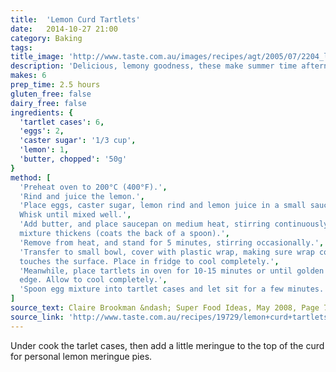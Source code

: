 ```yaml
---
title:  'Lemon Curd Tartlets'
date:   2014-10-27 21:00
category: Baking
tags:
title_image: 'http://www.taste.com.au/images/recipes/agt/2005/07/2204_l.jpg'
description: 'Delicious, lemony goodness, these make summer time afternoon teas awesome'
makes: 6
prep_time: 2.5 hours
gluten_free: false
dairy_free: false
ingredients: {
  'tartlet cases': 6,
  'eggs': 2,
  'caster sugar': '1/3 cup',
  'lemon': 1,
  'butter, chopped': '50g'
}
method: [
  'Preheat oven to 200°C (400°F).',
  'Rind and juice the lemon.',
  'Place eggs, caster sugar, lemon rind and lemon juice in a small saucepan.
  Whisk until mixed well.',
  'Add butter, and place saucepan on medium heat, stirring continuously until
  mixture thickens (coats the back of a spoon).',
  'Remove from heat, and stand for 5 minutes, stirring occasionally.',
  'Transfer to small bowl, cover with plastic wrap, making sure wrap covers and
  touches the surface. Place in fridge to cool completely.',
  'Meanwhile, place tartlets in oven for 10-15 minutes or until golden on the
  edge. Allow to cool completely.',
  'Spoon egg mixture into tartlet cases and let sit for a few minutes.'
]
source_text: Claire Brookman &ndash; Super Food Ideas, May 2008, Page 77
source_link: 'http://www.taste.com.au/recipes/19729/lemon+curd+tartlets'
---
```

Under cook the tarlet cases, then add a little meringue to the top of the curd
for personal lemon meringue pies.

